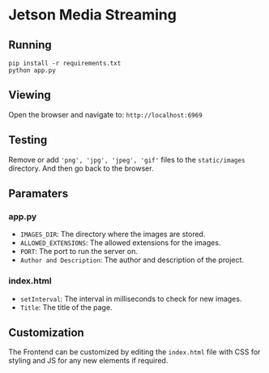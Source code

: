 # Jetson Media Streaming

## Running

```
pip install -r requirements.txt
python app.py
```

## Viewing

Open the browser and navigate to: ```http://localhost:6969```

## Testing

Remove or add ```'png', 'jpg', 'jpeg', 'gif'``` files to the ```static/images``` directory.
And then go back to the browser.

## Paramaters

### app.py

- ```IMAGES_DIR```: The directory where the images are stored.
- ```ALLOWED_EXTENSIONS```: The allowed extensions for the images.
- ```PORT```: The port to run the server on.
- ```Author and Description```: The author and description of the project.

### index.html

- ```setInterval```: The interval in milliseconds to check for new images.
- ```Title```: The title of the page.

## Customization

The Frontend can be customized by editing the ```index.html``` file with CSS for styling and JS for any new elements if required. 

